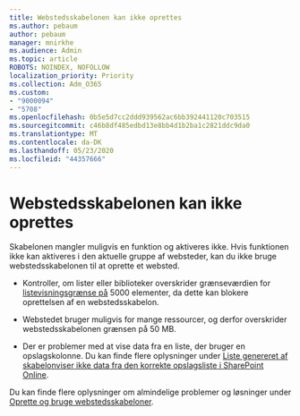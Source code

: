 ```yaml
---
title: Webstedsskabelonen kan ikke oprettes
ms.author: pebaum
author: pebaum
manager: mnirkhe
ms.audience: Admin
ms.topic: article
ROBOTS: NOINDEX, NOFOLLOW
localization_priority: Priority
ms.collection: Adm_O365
ms.custom:
- "9000094"
- "5708"
ms.openlocfilehash: 0b5e5d7cc2ddd939562ac6bb392441120c703515
ms.sourcegitcommit: c46b8df485edbd13e8bb4d1b2ba1c2821ddc9da0
ms.translationtype: MT
ms.contentlocale: da-DK
ms.lasthandoff: 05/23/2020
ms.locfileid: "44357666"
---
```

# <a name="site-template-cannot-be-created"></a>Webstedsskabelonen kan ikke oprettes

Skabelonen mangler muligvis en funktion og aktiveres ikke. Hvis funktionen ikke kan aktiveres i den aktuelle gruppe af websteder, kan du ikke bruge webstedsskabelonen til at oprette et websted.

- Kontroller, om lister eller biblioteker overskrider grænseværdien for [listevisningsgrænse på](https://support.office.com/article/Manage-large-lists-and-libraries-in-SharePoint-B8588DAE-9387-48C2-9248-C24122F07C59) 5000 elementer, da dette kan blokere oprettelsen af en webstedsskabelon.

- Webstedet bruger muligvis for mange ressourcer, og derfor overskrider webstedsskabelonen grænsen på 50 MB.

- Der er problemer med at vise data fra en liste, der bruger en opslagskolonne. Du kan finde flere oplysninger under [Liste genereret af skabelonviser ikke data fra den korrekte opslagsliste i SharePoint Online](https://docs.microsoft.com/sharepoint/support/lists-and-libraries/template-generated-list-incorrect-data).

Du kan finde flere oplysninger om almindelige problemer og løsninger under [Oprette og bruge webstedsskabeloner](https://support.office.com/article/Create-and-use-site-templates-60371B0F-00E0-4C49-A844-34759EBDD989).

